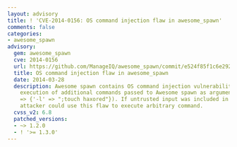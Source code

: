 ```yaml
---
layout: advisory
title: ! 'CVE-2014-0156: OS command injection flaw in awesome_spawn'
comments: false
categories:
- awesome_spawn
advisory:
  gem: awesome_spawn
  cve: 2014-0156
  url: https://github.com/ManageIQ/awesome_spawn/commit/e524f85f1c6e292ef7d117d7818521307ac269ff
  title: OS command injection flaw in awesome_spawn
  date: 2014-03-28
  description: Awesome spawn contains OS command injection vulnerability, which allows
    execution of additional commands passed to Awesome spawn as arguments, e.g. AwesomeSpawn.run('ls',:params
    => {'-l' => ";touch haxored"}). If untrusted input was included in command arguments,
    attacker could use this flaw to execute arbitrary command.
  cvss_v2: 6.8
  patched_versions:
  - ~> 1.2.0
  - ! '>= 1.3.0'
---
```

